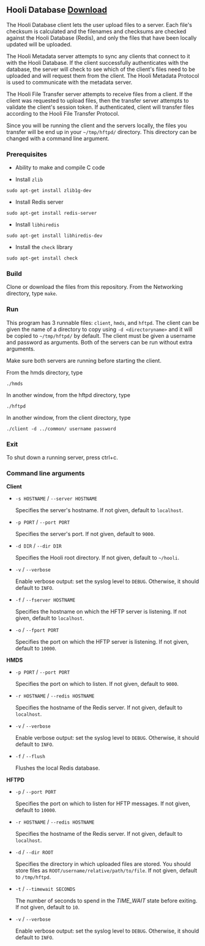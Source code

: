 ## Hooli Database [Download](https://github.com/ablochha/Resume/blob/master/Networking/Networking.zip?raw=true)

The Hooli Database client lets the user upload files to a server. Each file's checksum is calculated and the filenames and checksums are checked against the Hooli Database (Redis), and only the files that have been locally updated will be uploaded. 

The Hooli Metadata server attempts to sync any clients that connect to it with the Hooli Database. If the client successfully authenticates with the database, the server will check to see which of the client's files need to be uploaded and will request them from the client. The Hooli Metadata Protocol is used to communicate with the metadata server.

The Hooli File Transfer server attempts to receive files from a client. If the client was requested to upload files, then the transfer server attempts to validate the client's session token. If authenticated, client will transfer files according to the Hooli File Transfer Protocol. 

Since you will be running the client and the servers locally, the files you transfer will be end up in your `~/tmp/hftpd/` directory. This directory can be changed with a command line argument.

### Prerequisites

* Ability to make and compile C code

* Install `zlib`

```
sudo apt-get install zlib1g-dev
```

* Install Redis server 

```
sudo apt-get install redis-server
```

* Install `libhiredis`

```
sudo apt-get install libhiredis-dev
```

* Install the `check` library

```
sudo apt-get install check
```

### Build

Clone or download the files from this repository. From the Networking directory, type `make`.

### Run

This program has 3 runnable files: `client`, `hmds`, and `hftpd`. The client can be given the name of a directory to copy using `-d <directoryname>` and it will be copied to `~/tmp/hftpd/` by default. The client must be given a username and password as arguments. Both of the servers can be run without extra arguments.

Make sure both servers are running before starting the client.

From the hmds directory, type  

```
./hmds
```
In another window, from the hftpd directory, type

```
./hftpd
```

In another window, from the client directory, type

```
./client -d ../common/ username password
```

### Exit

To shut down a running server, press ctrl+c.

### Command line arguments

**Client**

* `-s HOSTNAME` / `--server HOSTNAME`

  Specifies the server's hostname.  If not given, default to `localhost`.

* `-p PORT` / `--port PORT`

  Specifies the server's port.  If not given, default to `9000`.

* `-d DIR` / `--dir DIR`

  Specifies the Hooli root directory.  If not given, default to `~/hooli`.

* `-v` / `--verbose`

  Enable verbose output: set the syslog level to `DEBUG`.  Otherwise, it should default to `INFO`.
  
* `-f` / `--fserver HOSTNAME`

  Specifies the hostname on which the HFTP server is listening.  If not given,
  default to `localhost`.

* `-o` / `--fport PORT`

  Specifies the port on which the HFTP server is listening.  If not given,
  default to `10000`.
  
**HMDS**

* `-p PORT` / `--port PORT`

  Specifies the port on which to listen.  If not given, default to `9000`.

* `-r HOSTNAME` / `--redis HOSTNAME`

  Specifies the hostname of the Redis server.  If not given, default to
  `localhost`.

* `-v` / `--verbose`

  Enable verbose output: set the syslog level to `DEBUG`.  Otherwise, it should default to `INFO`.
  
* `-f` / `--flush`

  Flushes the local Redis database.
  
**HFTPD**
  
* `-p` / `--port PORT`

  Specifies the port on which to listen for HFTP messages. If not given, default to `10000`.

* `-r HOSTNAME` / `--redis HOSTNAME`

  Specifies the hostname of the Redis server. If not given, default to `localhost`.
  
* `-d` / `--dir ROOT`

  Specifies the directory in which uploaded files are stored.  You should
  store files as `ROOT/username/relative/path/to/file`.  If not given, default
  to `/tmp/hftpd`.

* `-t` / `--timewait SECONDS`

  The number of seconds to spend in the *TIME_WAIT* state before exiting.  If
  not given, default to `10`.

* `-v` / `--verbose`

  Enable verbose output: set the syslog level to `DEBUG`.  Otherwise, it should default to `INFO`.
